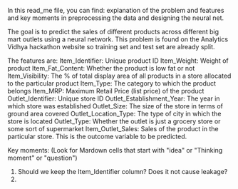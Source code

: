 In this read_me file, you can find: explanation of the problem and features and key moments in preprocessing the data and designing the neural net. 

The goal is to predict the sales of different products across different big mart outlets using a neural network. This problem is found on the Analytics Vidhya
hackathon website so training set and test set are already split.

The features are:
Item_Identifier:	Unique product ID
Item_Weight:	Weight of product
Item_Fat_Content:	Whether the product is low fat or not
Item_Visibility:	The % of total display area of all products in a store allocated to the particular product
Item_Type:	The category to which the product belongs
Item_MRP:	Maximum Retail Price (list price) of the product
Outlet_Identifier:	Unique store ID
Outlet_Establishment_Year:	The year in which store was established
Outlet_Size:	The size of the store in terms of ground area covered
Outlet_Location_Type:	The type of city in which the store is located
Outlet_Type:	Whether the outlet is just a grocery store or some sort of supermarket
Item_Outlet_Sales:	Sales of the product in the particular store. This is the outcome variable to be predicted.

Key moments: (Look for Mardown cells that start with "idea" or "Thinking moment" or "question")
1. Should we keep the Item_Identifier column? Does it not cause leakage?
2. 

